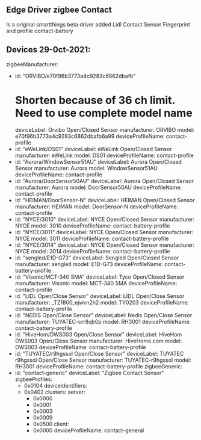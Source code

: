 ## Edge Driver zigbee Contact

Is a original smartthings beta driver added Lidl Contact Sensor Fingerprint and profile contact-battery

## Devices 29-0ct-2021:
zigbeeManufacturer:
  - id: "ORVIBO/e70f96b3773a4c9283c6862dbafb"
    # Shorten because of 36 ch limit. Need to use complete model name
    deviceLabel: Orvibo Open/Closed Sensor
    manufacturer: ORVIBO
    model: e70f96b3773a4c9283c6862dbafb6a99
    deviceProfileName: contact-profile
  - id: "eWeLink/DS01"
    deviceLabel: eWeLink Open/Closed Sensor
    manufacturer: eWeLink
    model: DS01
    deviceProfileName: contact-profile
  - id: "Aurora/WindowSensor51AU"
    deviceLabel: Aurora Open/Closed Sensor
    manufacturer: Aurora
    model: WindowSensor51AU
    deviceProfileName: contact-profile
  - id: "Aurora/DoorSensor50AU"
    deviceLabel: Aurora Open/Closed Sensor
    manufacturer: Aurora
    model: DoorSensor50AU
    deviceProfileName: contact-profile
  - id: "HEIMAN/DoorSensor-N"
    deviceLabel: HEIMAN Open/Closed Sensor
    manufacturer: HEIMAN
    model: DoorSensor-N
    deviceProfileName: contact-profile
  - id: "NYCE/3010"
    deviceLabel: NYCE Open/Closed Sensor
    manufacturer: NYCE
    model: 3010
    deviceProfileName: contact-battery-profile
  - id: "NYCE/3011"
    deviceLabel: NYCE Open/Closed Sensor
    manufacturer: NYCE
    model: 3011
    deviceProfileName: contact-battery-profile
  - id: "NYCE/3014"
    deviceLabel: NYCE Open/Closed Sensor
    manufacturer: NYCE
    model: 3014
    deviceProfileName: contact-battery-profile
  - id: "sengled/E1D-G73"
    deviceLabel: Sengled Open/Closed Sensor
    manufacturer: sengled
    model: E1D-G73
    deviceProfileName: contact-battery-profile
  - id: "Visonic/MCT-340 SMA"
    deviceLabel: Tyco Open/Closed Sensor
    manufacturer: Visonic
    model: MCT-340 SMA
    deviceProfileName: contact-profile
  - id: "LIDL Open/Close Sensor"
    deviceLabel: LIDL Open/Close Sensor
    manufacturer: _TZ1800_ejwkn2h2
    model: TY0203
    deviceProfileName: contact-battery-profile
  - id: "NEDIS Open/Close Sensor"
    deviceLabel: Nedis Open/Close Sensor
    manufacturer: TUYATEC-crr8qb0p
    model: RH3001
    deviceProfileName: contact-battery-profile
  - id: "HiveHom/DWS003 Open/Close Sensor"
    deviceLabel: HiveHom DWS003 Open/Close Sensor
    manufacturer: HiveHome.com
    model: DWS003
    deviceProfileName: contact-battery-profile
  - id: "TUYATEC/r9hgssol Open/Close Sensor"
    deviceLabel: TUYATEC r9hgssol Open/Close Sensor
    manufacturer: TUYATEC-r9hgssol
    model: RH3001
    deviceProfileName: contact-battery-profile
zigbeeGeneric:
  - id: "contact-generic"
    deviceLabel: "Zigbee Contact Sensor"
    zigbeeProfiles:
      - 0x0104
    deviceIdentifiers:
      - 0x0402
    clusters:
      server:
        - 0x0000
        - 0x0001
        - 0x0003
        - 0x0009
        - 0x0500
      client:
        - 0x0000
    deviceProfileName: contact-general

